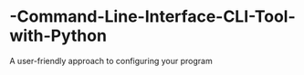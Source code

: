 # -Command-Line-Interface-CLI-Tool-with-Python
A user-friendly approach to configuring your program

